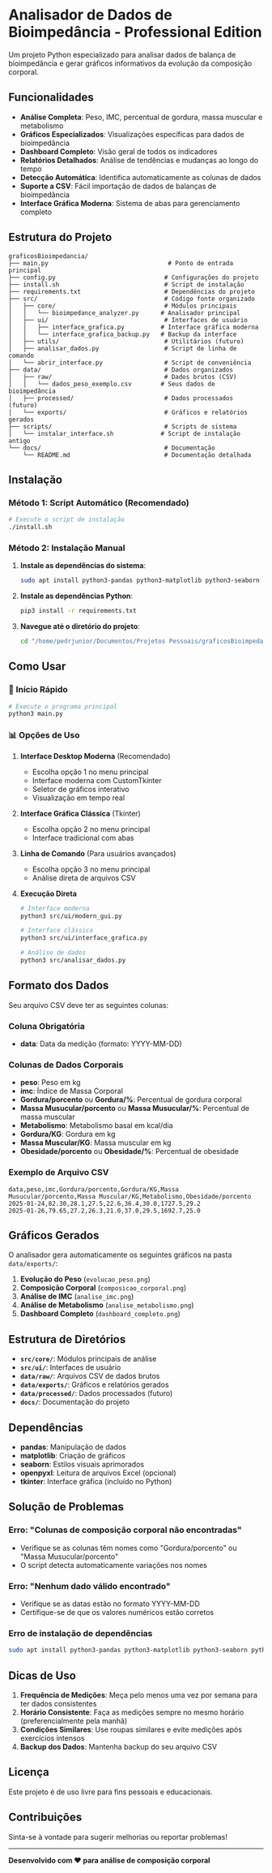 # Analisador de Dados de Bioimpedância - Professional Edition

Um projeto Python especializado para analisar dados de balança de bioimpedância e gerar gráficos informativos da evolução da composição corporal.

## Funcionalidades

- **Análise Completa**: Peso, IMC, percentual de gordura, massa muscular e metabolismo
- **Gráficos Especializados**: Visualizações específicas para dados de bioimpedância
- **Dashboard Completo**: Visão geral de todos os indicadores
- **Relatórios Detalhados**: Análise de tendências e mudanças ao longo do tempo
- **Detecção Automática**: Identifica automaticamente as colunas de dados
- **Suporte a CSV**: Fácil importação de dados de balanças de bioimpedância
- **Interface Gráfica Moderna**: Sistema de abas para gerenciamento completo

## Estrutura do Projeto

```
graficosBioimpedancia/
├── main.py                                 # Ponto de entrada principal
├── config.py                              # Configurações do projeto
├── install.sh                             # Script de instalação
├── requirements.txt                       # Dependências do projeto
├── src/                                   # Código fonte organizado
│   ├── core/                              # Módulos principais
│   │   └── bioimpedance_analyzer.py      # Analisador principal
│   ├── ui/                                # Interfaces de usuário
│   │   ├── interface_grafica.py          # Interface gráfica moderna
│   │   └── interface_grafica_backup.py   # Backup da interface
│   ├── utils/                             # Utilitários (futuro)
│   ├── analisar_dados.py                  # Script de linha de comando
│   └── abrir_interface.py                 # Script de conveniência
├── data/                                  # Dados organizados
│   ├── raw/                               # Dados brutos (CSV)
│   │   └── dados_peso_exemplo.csv        # Seus dados de bioimpedância
│   ├── processed/                         # Dados processados (futuro)
│   └── exports/                           # Gráficos e relatórios gerados
├── scripts/                               # Scripts de sistema
│   └── instalar_interface.sh             # Script de instalação antigo
└── docs/                                  # Documentação
    └── README.md                          # Documentação detalhada
```

## Instalação

### Método 1: Script Automático (Recomendado)
```bash
# Execute o script de instalação
./install.sh
```

### Método 2: Instalação Manual
1. **Instale as dependências do sistema**:
   ```bash
   sudo apt install python3-pandas python3-matplotlib python3-seaborn python3-openpyxl python3-tk
   ```

2. **Instale as dependências Python**:
   ```bash
   pip3 install -r requirements.txt
   ```

3. **Navegue até o diretório do projeto**:
   ```bash
   cd "/home/pedrjunior/Documentos/Projetos Pessoais/graficosBioimpedancia"
   ```

## Como Usar

### 🚀 Início Rápido
```bash
# Execute o programa principal
python3 main.py
```

### 📊 Opções de Uso

1. **Interface Desktop Moderna** (Recomendado)
   - Escolha opção 1 no menu principal
   - Interface moderna com CustomTkinter
   - Seletor de gráficos interativo
   - Visualização em tempo real

2. **Interface Gráfica Clássica** (Tkinter)
   - Escolha opção 2 no menu principal
   - Interface tradicional com abas

3. **Linha de Comando** (Para usuários avançados)
   - Escolha opção 3 no menu principal
   - Análise direta de arquivos CSV

4. **Execução Direta**
   ```bash
   # Interface moderna
   python3 src/ui/modern_gui.py
   
   # Interface clássica
   python3 src/ui/interface_grafica.py
   
   # Análise de dados
   python3 src/analisar_dados.py
   ```

## Formato dos Dados

Seu arquivo CSV deve ter as seguintes colunas:

### Coluna Obrigatória
- **data**: Data da medição (formato: YYYY-MM-DD)

### Colunas de Dados Corporais
- **peso**: Peso em kg
- **imc**: Índice de Massa Corporal
- **Gordura/porcento** ou **Gordura/%**: Percentual de gordura corporal
- **Massa Musucular/porcento** ou **Massa Musucular/%**: Percentual de massa muscular
- **Metabolismo**: Metabolismo basal em kcal/dia
- **Gordura/KG**: Gordura em kg
- **Massa Muscular/KG**: Massa muscular em kg
- **Obesidade/porcento** ou **Obesidade/%**: Percentual de obesidade

### Exemplo de Arquivo CSV
```csv
data,peso,imc,Gordura/porcento,Gordura/KG,Massa Musucular/porcento,Massa Muscular/KG,Metabolismo,Obesidade/porcento
2025-01-24,82.30,28.1,27.5,22.6,36.4,30.0,1727.5,29.2
2025-01-26,79.65,27.2,26.3,21.0,37.0,29.5,1692.7,25.0
```

## Gráficos Gerados

O analisador gera automaticamente os seguintes gráficos na pasta `data/exports/`:

1. **Evolução do Peso** (`evolucao_peso.png`)
2. **Composição Corporal** (`composicao_corporal.png`)
3. **Análise de IMC** (`analise_imc.png`)
4. **Análise de Metabolismo** (`analise_metabolismo.png`)
5. **Dashboard Completo** (`dashboard_completo.png`)

## Estrutura de Diretórios

- **`src/core/`**: Módulos principais de análise
- **`src/ui/`**: Interfaces de usuário
- **`data/raw/`**: Arquivos CSV de dados brutos
- **`data/exports/`**: Gráficos e relatórios gerados
- **`data/processed/`**: Dados processados (futuro)
- **`docs/`**: Documentação do projeto

## Dependências

- **pandas**: Manipulação de dados
- **matplotlib**: Criação de gráficos
- **seaborn**: Estilos visuais aprimorados
- **openpyxl**: Leitura de arquivos Excel (opcional)
- **tkinter**: Interface gráfica (incluído no Python)

## Solução de Problemas

### Erro: "Colunas de composição corporal não encontradas"
- Verifique se as colunas têm nomes como "Gordura/porcento" ou "Massa Musucular/porcento"
- O script detecta automaticamente variações nos nomes

### Erro: "Nenhum dado válido encontrado"
- Verifique se as datas estão no formato YYYY-MM-DD
- Certifique-se de que os valores numéricos estão corretos

### Erro de instalação de dependências
```bash
sudo apt install python3-pandas python3-matplotlib python3-seaborn python3-openpyxl python3-tk
```

## Dicas de Uso

1. **Frequência de Medições**: Meça pelo menos uma vez por semana para ter dados consistentes
2. **Horário Consistente**: Faça as medições sempre no mesmo horário (preferencialmente pela manhã)
3. **Condições Similares**: Use roupas similares e evite medições após exercícios intensos
4. **Backup dos Dados**: Mantenha backup do seu arquivo CSV

## Licença

Este projeto é de uso livre para fins pessoais e educacionais.

## Contribuições

Sinta-se à vontade para sugerir melhorias ou reportar problemas!

---

**Desenvolvido com ❤️ para análise de composição corporal**